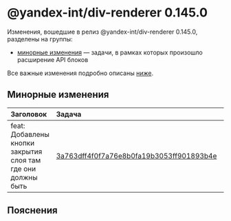 # @yandex-int/div-renderer 0.145.0

<!-- ЧЕЛОВЕЧЕСКОЕ ВСТУПЛЕНИЕ -->

Изменения, вошедшие в релиз @yandex-int/div-renderer 0.145.0, разделены на группы:

* [минорные изменения](#Минорные-изменения) — задачи, в рамках которых произошло расширение API блоков

Все важные изменения подробно описаны [ниже](#Пояснения).

## Минорные изменения

| Заголовок                                                    | Задача                                     | PR  |
| :----------------------------------------------------------- | :----------------------------------------- | :-- |
| feat: Добавлены кнопки закрытия слоя там где они должны быть | [3a763dff4f0f7a76e8b0fa19b3053ff901893b4e] | N/A |

## Пояснения

[3a763dff4f0f7a76e8b0fa19b3053ff901893b4e]: https://a.yandex-team.ru/arc_vcs/commit/3a763dff4f0f7a76e8b0fa19b3053ff901893b4e

